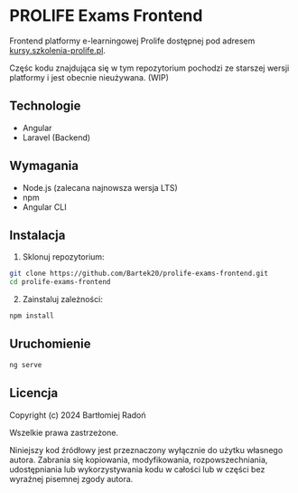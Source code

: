 # PROLIFE Exams Frontend

Frontend platformy e-learningowej Prolife dostępnej pod adresem [kursy.szkolenia-prolife.pl](https://kursy.szkolenia-prolife.pl).

Częśc kodu znajdująca się w tym repozytorium pochodzi ze starszej wersji platformy i jest obecnie nieużywana. (WIP)

## Technologie

- Angular
- Laravel (Backend)

## Wymagania

- Node.js (zalecana najnowsza wersja LTS)
- npm
- Angular CLI

## Instalacja

1. Sklonuj repozytorium:
```bash
git clone https://github.com/Bartek20/prolife-exams-frontend.git
cd prolife-exams-frontend
```

2. Zainstaluj zależności:
```bash
npm install
```

## Uruchomienie

```bash
ng serve
```

## Licencja

Copyright (c) 2024 Bartłomiej Radoń

Wszelkie prawa zastrzeżone.

Niniejszy kod źródłowy jest przeznaczony wyłącznie do użytku własnego autora. Zabrania się kopiowania, modyfikowania, rozpowszechniania, udostępniania lub wykorzystywania kodu w całości lub w części bez wyraźnej pisemnej zgody autora.
